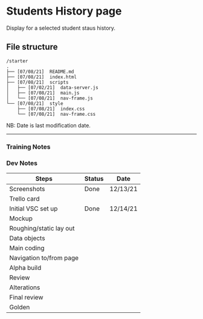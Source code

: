 # Students History page

Display for a selected student staus history.

## File structure

```
/starter
.
├── [07/08/21]  README.md
├── [07/08/21]  index.html
├── [07/08/21]  scripts
│   ├── [07/02/21]  data-server.js
│   ├── [07/08/21]  main.js
│   └── [07/08/21]  nav-frame.js
└── [07/08/21]  style
    ├── [07/08/21]  index.css
    └── [07/08/21]  nav-frame.css
```

NB: Date is last modification date.

---

### Training Notes

### Dev Notes

| Steps                   | Status | Date     |
| ----------------------- | ------ | -------- |
| Screenshots             | Done   | 12/13/21 |
| Trello card             |        |          |
| Initial VSC set up      | Done   | 12/14/21 |
| Mockup                  |        |          |
| Roughing/static lay out |        |          |
| Data objects            |        |          |
| Main coding             |        |          |
| Navigation to/from page |        |          |
| Alpha build             |        |          |
| Review                  |        |          |
| Alterations             |        |          |
| Final review            |        |          |
| Golden                  |        |          |
